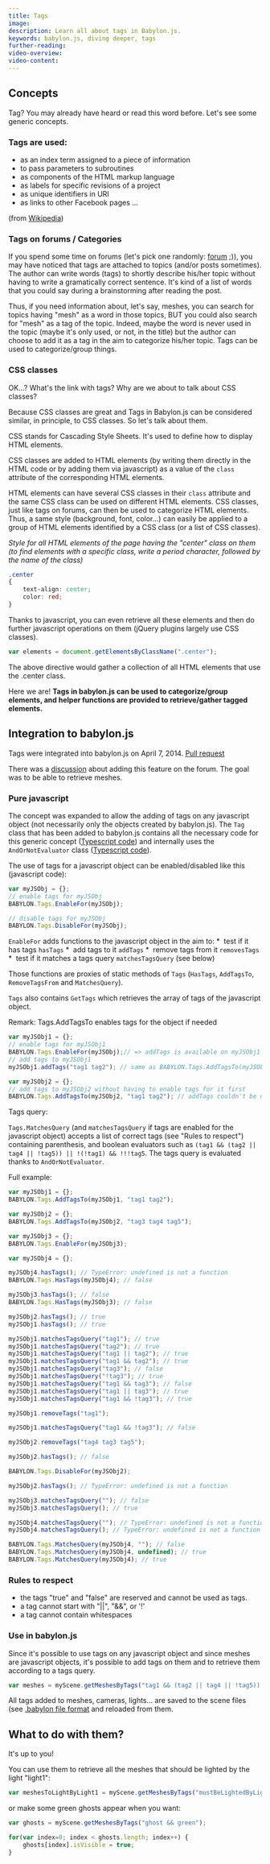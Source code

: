 ```yaml
---
title: Tags
image: 
description: Learn all about tags in Babylon.js.
keywords: babylon.js, diving deeper, tags
further-reading:
video-overview:
video-content:
---
```


## Concepts

Tag? You may already have heard or read this word before. Let's see some generic concepts.

### Tags are used:

- as an index term assigned to a piece of information
- to pass parameters to subroutines
- as components of the HTML markup language
- as labels for specific revisions of a project
- as unique identifiers in URI
- as links to other Facebook pages
...

(from [Wikipedia](http://en.wikipedia.org/wiki/Tag))

### Tags on forums / Categories

If you spend some time on forums (let's pick one randomly: [forum](https://forum.babylonjs.com) ;)), you may have noticed that tags are attached to topics (and/or posts sometimes).
The author can write words (tags) to shortly describe his/her topic without having to write a gramatically correct sentence. It's kind of a list of words that you could say during a brainstorming after reading the post.

Thus, if you need information about, let's say, meshes, you can search for topics having "mesh" as a word in those topics, BUT you could also search for "mesh" as a tag of the topic. Indeed, maybe the word is never used in the topic (maybe it's only used, or not, in the title) but the author can choose to add it as a tag in the aim to categorize his/her topic.
Tags can be used to categorize/group things.

### CSS classes

OK...? What's the link with tags? Why are we about to talk about CSS classes?

Because CSS classes are great and Tags in Babylon.js can be considered similar, in principle, to CSS classes. So let's talk about them.

CSS stands for Cascading Style Sheets. It's used to define how to display HTML elements.

CSS classes are added to HTML elements (by writing them directly in the HTML code or by adding them via javascript) as a value of the ```class``` attribute of the corresponding HTML elements.

HTML elements can have several CSS classes in their ```class``` attribute and the same CSS class can be used on different HTML elements. CSS classes, just like tags on forums, can then be used to categorize HTML elements. Thus, a same style (background, font, color...) can easily be applied to a group of HTML elements identified by a CSS class (or a list of CSS classes).

_Style for all HTML elements of the page having the "center" class on them (to find elements with a specific class, write a period character, followed by the name of the class)_

```css
.center
{
    text-align: center;
    color: red;
}
```

Thanks to javascript, you can even retrieve all these elements and then do further javascript operations on them (jQuery plugins largely use CSS classes).

```javascript
var elements = document.getElementsByClassName(".center");
```

The above directive would gather a collection of all HTML elements that use the .center class.

Here we are! **Tags in babylon.js can be used to categorize/group elements, and helper functions are provided to retrieve/gather tagged elements.**

## Integration to babylon.js

Tags were integrated into babylon.js on April 7, 2014. [Pull request](https://github.com/BabylonJS/Babylon.js/pull/170#event-109351015)

There was a [discussion](https://www.html5gamedevs.com/topic/4961-user-data-in-mesh-object/?p=30458) about adding this feature on the forum. The goal was to be able to retrieve meshes.

### Pure javascript

The concept was expanded to allow the adding of tags on any javascript object (not necessarily only the objects created by babylon.js). The ```Tag``` class that has been added to babylon.js contains all the necessary code for this generic concept ([Typescript code](https://github.com/BabylonJS/Babylon.js/blob/master/src/Misc/tags.ts)) and internally uses the ```AndOrNotEvaluator``` class ([Typescript code](https://github.com/BabylonJS/Babylon.js/blob/master/Babylon/Tools/babylon.andOrNotEvaluator.ts)).

The use of tags for a javascript object can be enabled/disabled like this (javascript code):

```javascript
var myJSObj = {};
// enable tags for myJSObj
BABYLON.Tags.EnableFor(myJSObj);

// disable tags for myJSObj
BABYLON.Tags.DisableFor(myJSObj);
```

```EnableFor``` adds functions to the javascript object in the aim to:
*  test if it has tags ```hasTags```
*  add tags to it ```addTags```
*  remove tags from it ```removesTags```
*  test if it matches a tags query ```matchesTagsQuery``` (see below)

Those functions are proxies of static methods of ```Tags``` (```HasTags```, ```AddTagsTo```, ```RemoveTagsFrom``` and ```MatchesQuery```).

```Tags``` also contains ```GetTags``` which retrieves the array of tags of the javascript object.

Remark: Tags.AddTagsTo enables tags for the object if needed

```javascript
var myJSObj1 = {};
// enable tags for myJSObj1
BABYLON.Tags.EnableFor(myJSObj);// => addTags is available on myJSObj1
// add tags to myJSObj1
myJSObj1.addTags("tag1 tag2"); // same as BABYLON.Tags.AddTagsTo(myJSObj1, "tag1 tag2"),

var myJSObj2 = {};
// add tags to myJSObj2 without having to enable tags for it first
BABYLON.Tags.AddTagsTo(myJSObj2, "tag1 tag2"); // addTags couldn't be used on myJSObj2 since tags were not previously enabled for myJSObj2
```

Tags query:

```Tags.MatchesQuery``` (and ```matchesTagsQuery``` if tags are enabled for the javascript object) accepts a list of correct tags (see "Rules to respect") containing parenthesis, and boolean evaluators such as ```(tag1 && (tag2 || tag4 || !tag5)) || !(!tag1) && !!!tag5```. The tags query is evaluated thanks to ```AndOrNotEvaluator```.

Full example:

```javascript
var myJSObj1 = {};
BABYLON.Tags.AddTagsTo(myJSObj1, "tag1 tag2");

var myJSObj2 = {};
BABYLON.Tags.AddTagsTo(myJSObj2, "tag3 tag4 tag5");

var myJSObj3 = {};
BABYLON.Tags.EnableFor(myJSObj3);

var myJSObj4 = {};

myJSObj4.hasTags(); // TypeError: undefined is not a function
BABYLON.Tags.HasTags(myJSObj4); // false

myJSObj3.hasTags(); // false
BABYLON.Tags.HasTags(myJSObj3); // false

myJSObj2.hasTags(); // true
myJSObj1.hasTags(); // true

myJSObj1.matchesTagsQuery("tag1"); // true
myJSObj1.matchesTagsQuery("tag2"); // true
myJSObj1.matchesTagsQuery("tag1 || tag2"); // true
myJSObj1.matchesTagsQuery("tag1 && tag2"); // true
myJSObj1.matchesTagsQuery("tag3"); // false
myJSObj1.matchesTagsQuery("!tag3"); // true
myJSObj1.matchesTagsQuery("tag1 && tag3"); // false
myJSObj1.matchesTagsQuery("tag1 || tag3"); // true
myJSObj1.matchesTagsQuery("tag1 && !tag3"); // true

myJSObj1.removeTags("tag1");

myJSObj1.matchesTagsQuery("tag1 && !tag3"); // false

myJSObj2.removeTags("tag4 tag3 tag5");

myJSObj2.hasTags(); // false

BABYLON.Tags.DisableFor(myJSObj2);

myJSObj2.hasTags(); // TypeError: undefined is not a function

myJSObj3.matchesTagsQuery(""); // false
myJSObj3.matchesTagsQuery(); // true

myJSObj4.matchesTagsQuery(""); // TypeError: undefined is not a function
myJSObj4.matchesTagsQuery(); // TypeError: undefined is not a function

BABYLON.Tags.MatchesQuery(myJSObj4, ""); // false
BABYLON.Tags.MatchesQuery(myJSObj4, undefined); // true
BABYLON.Tags.MatchesQuery(myJSObj4); // true
```

### Rules to respect

* the tags "true" and "false" are reserved and cannot be used as tags.
* a tag cannot start with "||", "&&", or '!'
* a tag cannot contain whitespaces

### Use in babylon.js

Since it's possible to use tags on any javascript object and since meshes are javascript objects, it's possible to add tags on them and to retrieve them according to a tags query.

```javascript
var meshes = myScene.getMeshesByTags("tag1 && (tag2 || tag4 || !tag5)) || !(!tag1) && !!!tag5");
```

All tags added to meshes, cameras, lights... are saved to the scene files (see [.babylon file format](/advanced_topics/.babylonFileFormat) and reloaded from them.

## What to do with them?

It's up to you!

You can use them to retrieve all the meshes that should be lighted by the light "light1":

```javascript
var meshesToLightByLight1 = myScene.getMeshesByTags("mustBeLightedByLight1");
```

or make some green ghosts appear when you want:

```javascript
var ghosts = myScene.getMeshesByTags("ghost && green");

for(var index=0; index < ghosts.length; index++) {
    ghosts[index].isVisible = true;
}
```